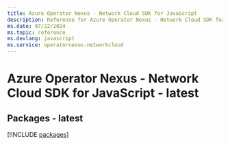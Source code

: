 ```yaml
---
title: Azure Operator Nexus - Network Cloud SDK for JavaScript
description: Reference for Azure Operator Nexus - Network Cloud SDK for JavaScript
ms.date: 07/22/2024
ms.topic: reference
ms.devlang: javascript
ms.service: operatornexus-networkcloud
---
```

# Azure Operator Nexus - Network Cloud SDK for JavaScript - latest
## Packages - latest
[!INCLUDE [packages](operator-nexus---network-cloud-index.md)]